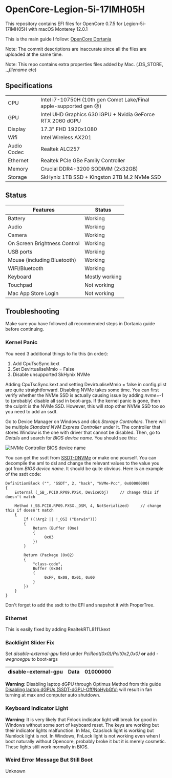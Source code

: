 # OpenCore-Legion-5i-17IMH05H
 
This repository contains EFI files for OpenCore 0.7.5 for Legion-5i-17IMH05H with macOS Monterey 12.0.1

This is the main guide I follow: [OpenCore Dortania](https://dortania.github.io/OpenCore-Install-Guide/)

Note: The commit descriptions are inaccurate since all the files are uploaded at the same time.

Note: This repo contains extra properties files added by Mac. (.DS_STORE, .\__filename_ etc)

## Specifications

| | |
|-|-|
|CPU| Intel i7-10750H (10th gen Comet Lake/Final apple-supported gen 😞) |
|GPU| Intel UHD Graphics 630 iGPU + Nvidia GeForce RTX 2060 dGPU |
|Display| 17.3" FHD 1920x1080 |
|Wifi| Intel Wireless AX201 |
|Audio Codec| Realtek ALC257 |
|Ethernet| Realtek PCIe GBe Family Controller |
|Memory| Crucial DDR4-3200 SODIMM (2x32GB) |
|Storage| SkHynix 1TB SSD + Kingston 2TB M.2 NVMe SSD |

## Status

| Features | Status |
|----------|--------|
| Battery  | Working |
| Audio | Working |
| Camera | Working |
| On Screen Brightness Control | Working |
| USB ports | Working |
| Mouse (including Bluetooth) | Working |
| WiFi/Bluetooth | Working |
| Keyboard | Mostly working |
| Touchpad | Not working |
| Mac App Store Login | Not working |

## Troubleshooting
Make sure you have followed all recommended steps in Dortania guide before continuing.
### Kernel Panic
You need 3 additional things to fix this (in order):
1. Add CpuTscSync.kext
2. Set DevirtualiseMmio = False
3. Disable unsupported SkHynix NVMe

Adding CpuTscSync.kext and setting DevirtualiseMmio = false in config.plist are quite straightforward. Disabling NVMe takes some time. You can first verify whether the NVMe SSD is actually causing issue by adding *nvme=-1* to (probably) disable all ssd in boot-args. If the kernel panic is gone, then the culprit is the NVMe SSD. However, this will stop other NVMe SSD too so you need to add an ssdt. 

Go to Device Manager on Windows and click *Storage Controllers*. There will be multiple *Standard NVM Express Controller* under it. The controller that stores Window is the one with driver that cannot be disabled. Then, go to *Details* and search for *BIOS device name*. You should see this:

![NVMe Controller BIOS device name](https://user-images.githubusercontent.com/59494379/144441672-da749fb9-b30c-48cc-89d1-9fce33e05cf1.png)

You can get the ssdt from [SSDT-DNVMe](https://github.com/programbw/y9000x/blob/master/EFI/CLOVER/ACPI/patched/SSDT-DNVMe.aml) or make one yourself. You can decompile the aml to dsl and change the relevant values to the value you got from *BIOS device name*. It should be quite obvious. Here is an example of the ssdt code:

```
DefinitionBlock ("", "SSDT", 2, "hack", "NVMe-Pcc", 0x00000000)
{
    External (_SB_.PCI0.RP09.PXSX, DeviceObj)     // change this if doesn't match

    Method (_SB.PCI0.RP09.PXSX._DSM, 4, NotSerialized)     // change this if doesn't match
    {
        If ((!Arg2 || !_OSI ("Darwin")))
        {
            Return (Buffer (One)
            {
                 0x03
            })
        }

        Return (Package (0x02)
        {
            "class-code", 
            Buffer (0x04)
            {
                 0xFF, 0x08, 0x01, 0x00                                    
            }
        })
    }
}
```
Don't forget to add the ssdt to the EFI and snapshot it with ProperTree.

### Ethernet
This is easily fixed by adding RealtekRTL8111.kext

### Backlight Slider Fix
Set *disable-external-gpu* field under *PciRoot(0x0)/Pci(0x2,0x0)* **or** add *-wegnoegpu* to boot-args

| disable-external-gpu | Data | 01000000 |
|-|-|-|

**Warning**: Disabling laptop dGPU through Optimus Method from this guide [Disabling laptop dGPUs (SSDT-dGPU-Off/NoHybGfx)](https://dortania.github.io/Getting-Started-With-ACPI/Laptops/laptop-disable.html) will result in fan turning at max and computer auto shutdown.

### Keyboard Indicator Light
**Warning**: It is very likely that Fnlock indicator light will break for good in Windows without some sort of keyboard reset.
The keys are working but their indicator lights malfunction. In Mac, Capslock light is working but Numlock light is not. In Windows, FnLock light is not working even when I boot naturally without Opencore, probably broke it but it is merely cosmetic. These lights still work normally in BIOS.

### Weird Error Message But Still Boot
Unknown

